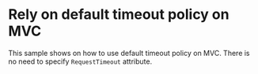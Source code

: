 # Rely on default timeout policy on MVC

This sample shows on how to use default timeout policy on MVC. There is no need to specify `RequestTimeout` attribute.